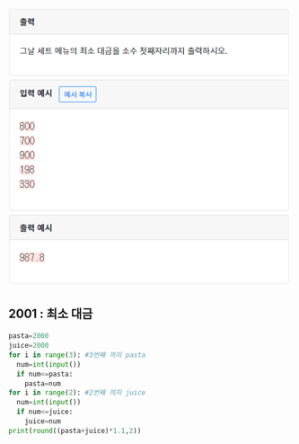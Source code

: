 ![](./img/image-20200429214325764.png)

## 2001 : 최소 대금 

```python
pasta=2000
juice=2000
for i in range(3): #3번째 까지 pasta
  num=int(input())
  if num<=pasta:
    pasta=num
for i in range(2): #2번째 까지 juice
  num=int(input())
  if num<=juice:
    juice=num
print(round((pasta+juice)*1.1,2))
```

